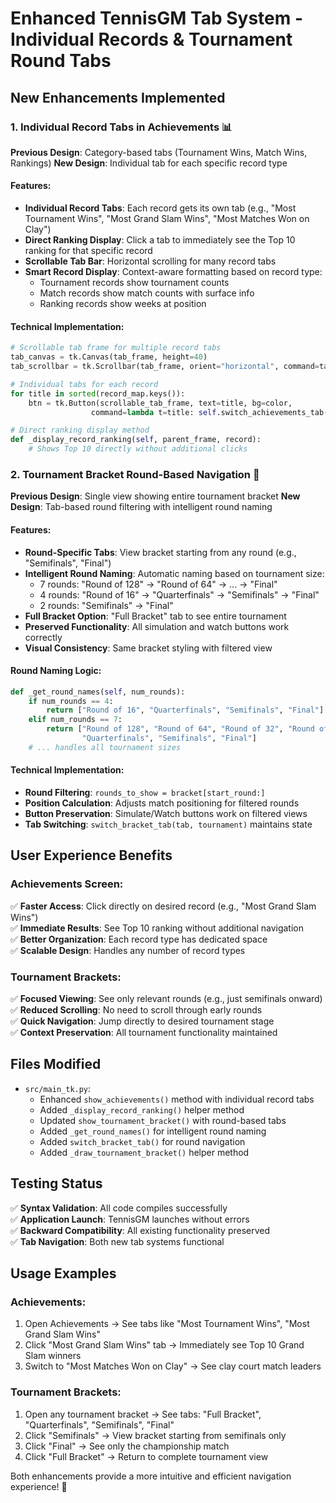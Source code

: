 # Enhanced TennisGM Tab System - Individual Records & Tournament Round Tabs

## New Enhancements Implemented

### 1. Individual Record Tabs in Achievements 📊

**Previous Design**: Category-based tabs (Tournament Wins, Match Wins, Rankings)
**New Design**: Individual tab for each specific record type

#### Features:
- **Individual Record Tabs**: Each record gets its own tab (e.g., "Most Tournament Wins", "Most Grand Slam Wins", "Most Matches Won on Clay")
- **Direct Ranking Display**: Click a tab to immediately see the Top 10 ranking for that specific record
- **Scrollable Tab Bar**: Horizontal scrolling for many record tabs
- **Smart Record Display**: Context-aware formatting based on record type:
  - Tournament records show tournament counts
  - Match records show match counts with surface info
  - Ranking records show weeks at position

#### Technical Implementation:
```python
# Scrollable tab frame for multiple record tabs
tab_canvas = tk.Canvas(tab_frame, height=40)
tab_scrollbar = tk.Scrollbar(tab_frame, orient="horizontal", command=tab_canvas.xview)

# Individual tabs for each record
for title in sorted(record_map.keys()):
    btn = tk.Button(scrollable_tab_frame, text=title, bg=color, 
                  command=lambda t=title: self.switch_achievements_tab(t))

# Direct ranking display method
def _display_record_ranking(self, parent_frame, record):
    # Shows Top 10 directly without additional clicks
```

### 2. Tournament Bracket Round-Based Navigation 🎾

**Previous Design**: Single view showing entire tournament bracket
**New Design**: Tab-based round filtering with intelligent round naming

#### Features:
- **Round-Specific Tabs**: View bracket starting from any round (e.g., "Semifinals", "Final")
- **Intelligent Round Naming**: Automatic naming based on tournament size:
  - 7 rounds: "Round of 128" → "Round of 64" → ... → "Final"  
  - 4 rounds: "Round of 16" → "Quarterfinals" → "Semifinals" → "Final"
  - 2 rounds: "Semifinals" → "Final"
- **Full Bracket Option**: "Full Bracket" tab to see entire tournament
- **Preserved Functionality**: All simulation and watch buttons work correctly
- **Visual Consistency**: Same bracket styling with filtered view

#### Round Naming Logic:
```python
def _get_round_names(self, num_rounds):
    if num_rounds == 4:
        return ["Round of 16", "Quarterfinals", "Semifinals", "Final"]
    elif num_rounds == 7:
        return ["Round of 128", "Round of 64", "Round of 32", "Round of 16", 
                "Quarterfinals", "Semifinals", "Final"]
    # ... handles all tournament sizes
```

#### Technical Implementation:
- **Round Filtering**: `rounds_to_show = bracket[start_round:]`
- **Position Calculation**: Adjusts match positioning for filtered rounds
- **Button Preservation**: Simulate/Watch buttons work on filtered views
- **Tab Switching**: `switch_bracket_tab(tab, tournament)` maintains state

## User Experience Benefits

### Achievements Screen:
✅ **Faster Access**: Click directly on desired record (e.g., "Most Grand Slam Wins")  
✅ **Immediate Results**: See Top 10 ranking without additional navigation  
✅ **Better Organization**: Each record type has dedicated space  
✅ **Scalable Design**: Handles any number of record types  

### Tournament Brackets:
✅ **Focused Viewing**: See only relevant rounds (e.g., just semifinals onward)  
✅ **Reduced Scrolling**: No need to scroll through early rounds  
✅ **Quick Navigation**: Jump directly to desired tournament stage  
✅ **Context Preservation**: All tournament functionality maintained  

## Files Modified

- `src/main_tk.py`:
  - Enhanced `show_achievements()` method with individual record tabs
  - Added `_display_record_ranking()` helper method  
  - Updated `show_tournament_bracket()` with round-based tabs
  - Added `_get_round_names()` for intelligent round naming
  - Added `switch_bracket_tab()` for round navigation
  - Added `_draw_tournament_bracket()` helper method

## Testing Status

✅ **Syntax Validation**: All code compiles successfully  
✅ **Application Launch**: TennisGM launches without errors  
✅ **Backward Compatibility**: All existing functionality preserved  
✅ **Tab Navigation**: Both new tab systems functional  

## Usage Examples

### Achievements:
1. Open Achievements → See tabs like "Most Tournament Wins", "Most Grand Slam Wins"
2. Click "Most Grand Slam Wins" tab → Immediately see Top 10 Grand Slam winners
3. Switch to "Most Matches Won on Clay" → See clay court match leaders

### Tournament Brackets:
1. Open any tournament bracket → See tabs: "Full Bracket", "Quarterfinals", "Semifinals", "Final"
2. Click "Semifinals" → View bracket starting from semifinals only
3. Click "Final" → See only the championship match
4. Click "Full Bracket" → Return to complete tournament view

Both enhancements provide a more intuitive and efficient navigation experience! 🚀
